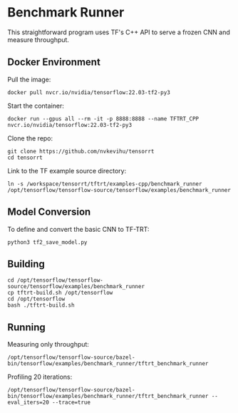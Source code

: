 # Benchmark Runner

This straightforward program uses TF's C++ API to serve a frozen CNN and measure throughput.

## Docker Environment

Pull the image:

```
docker pull nvcr.io/nvidia/tensorflow:22.03-tf2-py3
```

Start the container:

```
docker run --gpus all --rm -it -p 8888:8888 --name TFTRT_CPP nvcr.io/nvidia/tensorflow:22.03-tf2-py3
```

Clone the repo:

```
git clone https://github.com/nvkevihu/tensorrt
cd tensorrt
```

Link to the TF example source directory:

```
ln -s /workspace/tensorrt/tftrt/examples-cpp/benchmark_runner /opt/tensorflow/tensorflow-source/tensorflow/examples/benchmark_runner
```

## Model Conversion

To define and convert the basic CNN to TF-TRT:

```
python3 tf2_save_model.py
```

## Building

```
cd /opt/tensorflow/tensorflow-source/tensorflow/examples/benchmark_runner
cp tftrt-build.sh /opt/tensorflow
cd /opt/tensorflow 
bash ./tftrt-build.sh
```

## Running

Measuring only throughput:

```
/opt/tensorflow/tensorflow-source/bazel-bin/tensorflow/examples/benchmark_runner/tftrt_benchmark_runner
```

Profiling 20 iterations:

```
/opt/tensorflow/tensorflow-source/bazel-bin/tensorflow/examples/benchmark_runner/tftrt_benchmark_runner --eval_iters=20 --trace=true
```
